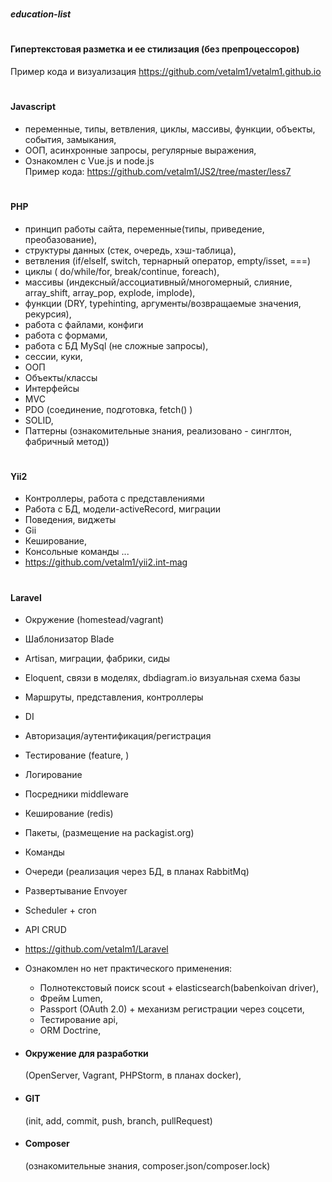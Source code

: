 # <h5>education-list</h5>

# <h4>Гипертекстовая разметка и ее стилизация (без препроцессоров)</h4>
Пример кода и визуализация https://github.com/vetalm1/vetalm1.github.io

# <h4>Javascript</h4>
  - переменные, типы, ветвления, циклы, массивы, функции, объекты, события, замыкания,
  - ООП, асинхронные запросы, регулярные выражения,
  - Ознакомлен  с Vue.js и node.js <br>
    Пример кода:  https://github.com/vetalm1/JS2/tree/master/less7

# <h4>PHP</h4>
  - принцип работы сайта, переменные(типы, приведение, преобазование),
  - структуры данных (стек, очередь, хэш-таблица),
  - ветвления (if/elseIf, switch, тернарный оператор, empty/isset, ===)
  - циклы ( do/while/for, break/continue, foreach),
  - массивы (индексный/ассоциативный/многомерный, слияние, array_shift, array_pop, explode, implode),
  - функции (DRY, typehinting, аргументы/возвращаемые значения, рекурсия),
  - работа с файлами, конфиги
  - работа с формами,
  - работа с БД MySql (не сложные запросы),
  - сессии, куки,
  - ООП
  - Объекты/классы
  - Интерфейсы
  - MVC
  - PDO (соединение, подготовка, fetch() )
  - SOLID, 
  - Паттерны (ознакомительные знания, реализовано - синглтон, фабричный метод))

# <h4>Yii2</h4>
- Контроллеры, работа с представлениями
- Работа с БД, модели-activeRecord, миграции
- Поведения, виджеты
- Gii
- Кеширование,
- Консольные команды ...
- https://github.com/vetalm1/yii2.int-mag

# <h4>Laravel</h4>
- Окружение (homestead/vagrant)
- Шаблонизатор Blade
- Artisan, миграции, фабрики, сиды
- Eloquent, связи в моделях, dbdiagram.io визуальная схема базы
- Маршруты, представления, контроллеры
- DI
- Авторизация/аутентификация/регистрация
- Тестирование (feature, )
- Логирование
- Посредники middleware
- Кеширование (redis)
- Пакеты, (размещение на packagist.org)
- Команды 
- Очереди (реализация через БД, в планах RabbitMq)
- Развертывание Envoyer
- Scheduler + cron
- API CRUD
- https://github.com/vetalm1/Laravel

- Ознакомлен но нет практического применения:
    - Полнотекстовый поиск scout + elasticsearch(babenkoivan driver),
    - Фрейм Lumen,
    - Passport (OAuth 2.0) + механизм регистрации через соцсети,
    - Тестирование api,
    - ORM Doctrine,
    

+ <h4>Окружение для разработки</h4> (OpenServer, Vagrant, PHPStorm, в планах docker),
+ <h4>GIT</h4> (init, add, commit, push, branch, pullRequest)
+ <h4>Composer</h4> (ознакомительные знания, composer.json/composer.lock)

